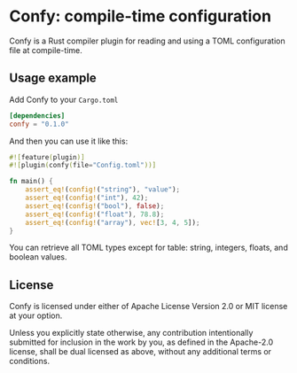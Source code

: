 # Confy: compile-time configuration

Confy is a Rust compiler plugin for reading and using a TOML configuration file
at compile-time.

## Usage example

Add Confy to your `Cargo.toml`
```toml
[dependencies]
confy = "0.1.0"
```

And then you can use it like this:
```rust
#![feature(plugin)]
#![plugin(confy(file="Config.toml"))]

fn main() {
    assert_eq!(config!("string"), "value");
    assert_eq!(config!("int"), 42);
    assert_eq!(config!("bool"), false);
    assert_eq!(config!("float"), 78.8);
    assert_eq!(config!("array"), vec![3, 4, 5]);
}
```

You can retrieve all TOML types except for table: string, integers, floats, and
boolean values.

## License

Confy is licensed under either of Apache License Version 2.0 or MIT license at
your option.

Unless you explicitly state otherwise, any contribution intentionally submitted
for inclusion in the work by you, as defined in the Apache-2.0 license, shall be
dual licensed as above, without any additional terms or conditions.
